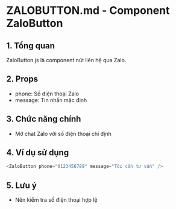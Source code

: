 # ZALOBUTTON.md - Component ZaloButton

## 1. Tổng quan
ZaloButton.js là component nút liên hệ qua Zalo.

## 2. Props
- phone: Số điện thoại Zalo
- message: Tin nhắn mặc định

## 3. Chức năng chính
- Mở chat Zalo với số điện thoại chỉ định

## 4. Ví dụ sử dụng
```js
<ZaloButton phone="0123456789" message="Tôi cần tư vấn" />
```

## 5. Lưu ý
- Nên kiểm tra số điện thoại hợp lệ